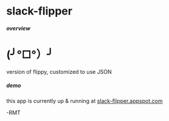 # slack-flipper
##### overview
# (╯°□°）╯
version of flippy, customized to use JSON

##### demo
this app is currently up & running at [slack-flipper.appspot.com](http://slack-flipper.appspot.com)

-RMT
